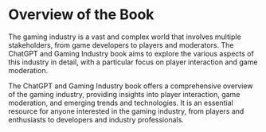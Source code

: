 Overview of the Book
==================================

The gaming industry is a vast and complex world that involves multiple stakeholders, from game developers to players and moderators. The ChatGPT and Gaming Industry book aims to explore the various aspects of this industry in detail, with a particular focus on player interaction and game moderation.

The ChatGPT and Gaming Industry book offers a comprehensive overview of the gaming industry, providing insights into player interaction, game moderation, and emerging trends and technologies. It is an essential resource for anyone interested in the gaming industry, from players and enthusiasts to developers and industry professionals.
